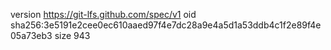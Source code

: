 version https://git-lfs.github.com/spec/v1
oid sha256:3e5191e2cee0ec610aaed97f4e7dc28a9e4a5d1a53ddb4c1f2e89f4e05a73eb3
size 943
